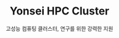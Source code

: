 ---
layout: about
title: Yonsei HPC Cluster
subtitle: 고성능 컴퓨팅 클러스터, 연구를 위한 강력한 지원
permalink: /
apply_link: https://forms.gle/M7bJVQfczEmqePpP6
apply_text: 신규 계정 신청
show_footer: false

profile:
  align: right
  image: yonsei.jpg
  image_circular: true
  email: musagh08@yonsei.ac.kr

description: |
  연세대학교 통계데이터사이언스학과 학생을 위한 <br>
  고성능 컴퓨팅 (High Performance Computing; HPC) 클러스터 서버입니다.

latest_posts: 5
---